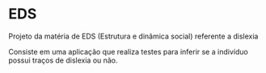# EDS

Projeto da matéria de EDS (Estrutura e dinâmica social) referente a dislexia

Consiste em uma aplicação que realiza testes para inferir se a indivíduo possui
traços de dislexia ou não.
